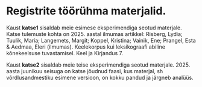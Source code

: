 # Registrite töörühma materjalid.

Kaust **katse1** sisaldab meie esimese eksperimendiga seotud materjale. Katse tulemuste kohta on 2025. aastal ilmumas artikkel: Risberg, Lydia; Tuulik, Maria; Langemets, Margit; Koppel, Kristina; Vainik, Ene; Prangel, Esta & Aedmaa, Eleri (ilmumas). Keelekorpus kui leksikograafi abiline kõnekeelsuse tuvastamisel. Keel ja Kirjandus 7.

Kaust **katse2** sisaldab meie teise eksperimendiga seotud materjale. 2025. aasta juunikuu seisuga on katse jõudnud faasi, kus materjal, sh võrdlusandmestiku esimene versioon, on kokku pandud ja järgneb analüüs. 
